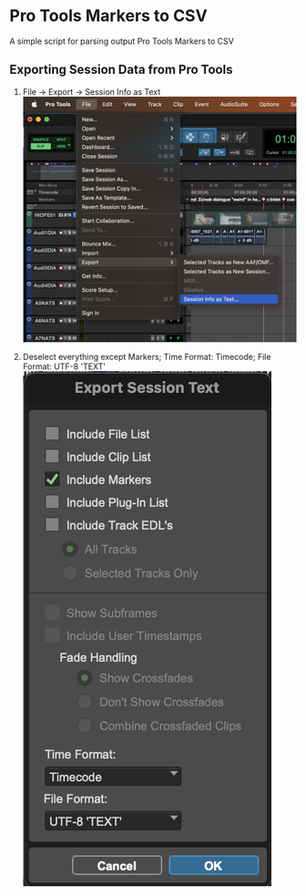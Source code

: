 # Pro Tools Markers to CSV

A simple script for parsing output Pro Tools Markers to CSV

## Exporting Session Data from Pro Tools

1. File -> Export -> Session Info as Text
   ![File -> Export -> Session Info as Text](media/Protools%20File%20Menu.png)

2. Deselect everything except Markers; Time Format: Timecode; File Format: UTF-8 'TEXT'
   ![Deselect everything except Markers; Time Format: Timecode; File Format: UTF-8 'TEXT'](media/Protools%20Export%20Session%20Text%20Settings.png)
